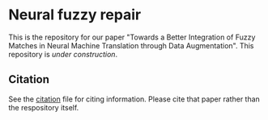 # Neural fuzzy repair
This is the repository for our paper "Towards a Better Integration of Fuzzy Matches in Neural Machine Translation through Data Augmentation". This repository is *under construction*.


## Citation
See the [citation](CITATION) file for citing information. Please cite that paper rather than the respository itself.
